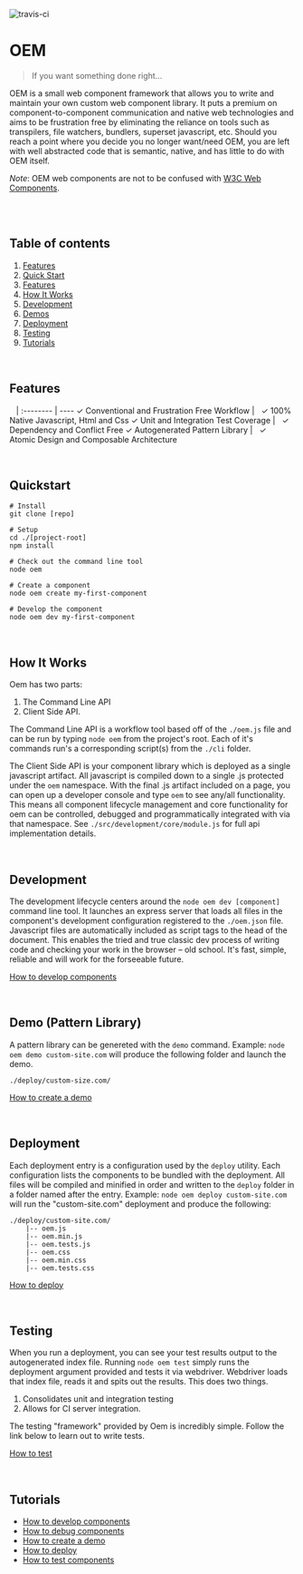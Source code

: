 ![travis-ci](https://travis-ci.org/kvnlnt/oem.svg?branch=master)

# OEM

> If you want something done right...

OEM is a small web component framework that allows you to write and maintain your own custom web component library. It puts a premium on component-to-component communication and native web technologies and aims to be frustration free by eliminating the reliance on tools such as transpilers, file watchers, bundlers, superset javascript, etc. Should you reach a point where you decide you no longer want/need OEM, you are left with well abstracted code that is semantic, native, and has little to do with OEM itself.

*Note*: OEM web components are not to be confused with [W3C Web Components](https://www.w3.org/TR/components-intro/).

 <br/><br/>

## Table of contents
1. [Features](#features)
1. [Quick Start](#quickstart)
1. [Features](#features)
1. [How It Works](#how-it-works)
1. [Development](#development)
1. [Demos](#pattern-library)
1. [Deployment](#deployment)
1. [Testing](#testing)
1. [Tutorials](#tutorials)


<br/>

<a name="features"></a>
## Features
&nbsp;&nbsp;  |
:-------- | ----
&#x2713; Conventional and Frustration Free Workflow | &nbsp;&nbsp;&#x2713; 100% Native Javascript, Html and Css
&#x2713; Unit and Integration Test Coverage | &nbsp;&nbsp;&#x2713; Dependency and Conflict Free
&#x2713; Autogenerated Pattern Library | &nbsp;&nbsp;&#x2713; Atomic Design and Composable Architecture

<br/>

<a name="quickstart"></a>
## Quickstart

    # Install
    git clone [repo]

    # Setup
    cd ./[project-root]
    npm install

    # Check out the command line tool
    node oem

    # Create a component
    node oem create my-first-component

    # Develop the component
    node oem dev my-first-component

<br/>

<a name="how-it-works"></a>
## How It Works
Oem has two parts: 

1. The Command Line API
1. Client Side API. 

The Command Line API is a workflow tool based off of the `./oem.js` file and can be run by typing `node oem` from the project's root. Each of it's commands run's a corresponding script(s) from the `./cli` folder. 

The Client Side API is your component library which is deployed as a single javascript artifact. All javascript is compiled down to a single .js protected under the `oem` namespace. With the final .js artifact included on a page, you can open up a developer console and type `oem` to see any/all functionality. This means all component lifecycle management and core functionality for oem can be controlled, debugged and programmatically integrated with via that namespace.
See `./src/development/core/module.js` for full api implementation details.

<br/>

<a name="development"></a>
## Development
The development lifecycle centers around the `node oem dev [component]` command line tool. It launches an express server that loads all files in the component's development configuration registered to the `./oem.json` file. Javascript files are automatically included as script tags to the head of the document. This enables the tried and true classic dev process of writing code and checking your work in the browser – old school. It's fast, simple, reliable and will work for the forseeable future.

[How to develop components](./docs/development.md)

<br/>

<a name="pattern-library"></a>
## Demo (Pattern Library)
A pattern library can be genereted with the `demo` command. Example: `node oem demo custom-site.com` will produce the following folder and launch the demo.

    ./deploy/custom-size.com/

[How to create a demo](./docs/demo.md)

<br/>

<a name="deployment"></a>
## Deployment
Each deployment entry is a configuration used by the `deploy` utility. Each configuration lists the components to be bundled with the deployment. All files will be compiled and minified in order and written to the `deploy` folder in a folder named after the entry. Example: `node oem deploy custom-site.com` will run the "custom-site.com" deployment and produce the following:

    ./deploy/custom-site.com/
        |-- oem.js
        |-- oem.min.js
        |-- oem.tests.js
        |-- oem.css
        |-- oem.min.css
        |-- oem.tests.css

[How to deploy](./docs/deployment.md)

<br/>

<a name="testing"></a>
## Testing
When you run a deployment, you can see your test results output to the autogenerated index file. Running `node oem test` simply runs the deployment argument provided and tests it via webdriver. Webdriver loads that index file, reads it and spits out the results. This does two things.

1. Consolidates unit and integration testing
1. Allows for CI server integration.

The testing "framework" provided by Oem is incredibly simple. Follow the link below to learn out to write tests.

[How to test](./docs/testing.md)

<br/>

<a name="Tutorials"></a>
## Tutorials
- [How to develop components](./docs/development.md)
- [How to debug components](./docs/debugging.md)
- [How to create a demo](./docs/demo.md)
- [How to deploy](./docs/deployment.md)
- [How to test components](./docs/testing.md)